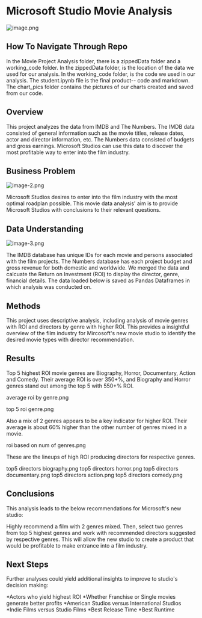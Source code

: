 # Microsoft Studio Movie Analysis


![image.png](attachment:image.png)

## How To Navigate Through Repo

In the Movie Project Analysis folder, there is a zippedData folder and a working_code folder. In the zippedData folder, is the location of the data we used for our analysis. In the working_code folder, is the code we used in our analysis. The student.ipynb file is the final product-- code and markdown. The chart_pics folder contains the pictures of our charts created and saved from our code.

## Overview

This project analyzes the data from IMDB and The Numbers. The IMDB data consisted of general information such as the movie titles, release dates, actor and director information, etc. The Numbers data consisted of budgets and gross earnings. Microsoft Studios can use this data to discover the most profitable way to enter into the film industry.

## Business Problem

![image-2.png](attachment:image-2.png)

Microsoft Studios desires to enter into the film industry with the most optimal roadplan possible. This movie data analysis' aim is to provide Microsoft Studios with conclusions to their relevant questions.

## Data Understanding

![image-3.png](attachment:image-3.png)

The IMDB database has unique IDs for each movie and persons associated with the film projects. The Numbers database has each project budget and gross revenue for both domestic and worldwide. We merged the data and calcuate the Return on Investment (ROI) to display the director, genre, financial details. The data loaded below is saved as Pandas Dataframes in which analysis was conducted on.

## Methods

This project uses descriptive analysis, including analysis of movie genres with ROI and directors by genre with higher ROI. This provides a insightful overview of the film industry for Mircosoft's new movie studio to identify the desired movie types with director recommendation.

## Results

Top 5 highest ROI movie genres are Biography, Horror, Documentary, Action and Comedy. Their average ROI is over 350+%, and Biography and Horror genres stand out among the top 5 with 550+% ROI.

average roi by genre.png

top 5 roi genre.png

Also a mix of 2 genres appears to be a key indicator for higher ROI. Their average is about 60% higher than the other number of genres mixed in a movie.

roi based on num of genres.png

These are the lineups of high ROI producing directors for respective genres.

top5 directors biography.png
top5 directors horror.png
top5 directors documentary.png
top5 directors action.png
top5 directors comedy.png

## Conclusions

This analysis leads to the below recommendations for Microsoft's new studio:

Highly recommend a film with 2 genres mixed. Then, select two genres from top 5 highest genres and work with recommended directors suggested by respective genres. This will allow the new studio to create a product that would be profitable to make entrance into a film industry. 


## Next Steps

Further analyses could yield additional insights to improve to studio's decision making:

*Actors who yield highest ROI
*Whether Franchise or Single movies generate better profits
*American Studios versus International Studios
*Indie Films versus Studio Films
*Best Release Time
*Best Runtime


